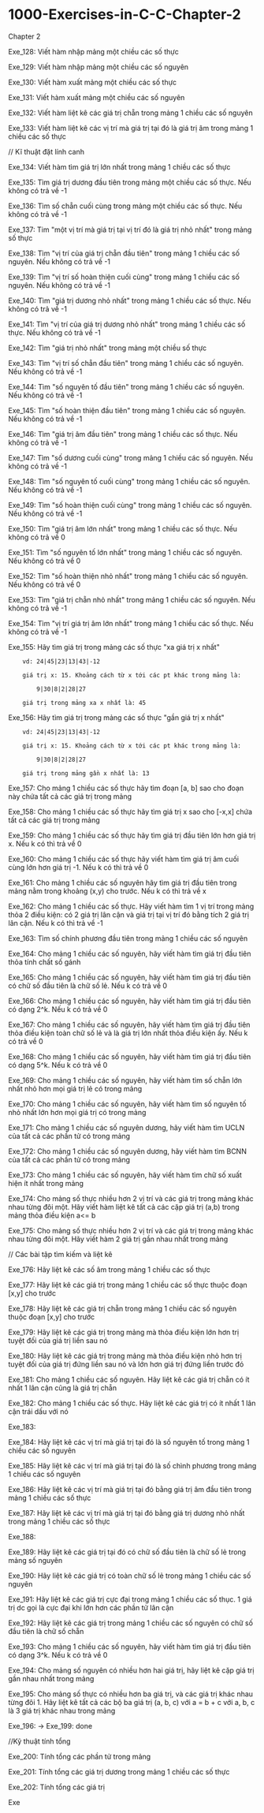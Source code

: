 # 1000-Exercises-in-C-C-Chapter-2

Chapter 2

Exe_128: Viết hàm nhập mảng một chiều các số thực

Exe_129: Viết hàm nhập mảng một chiều các số nguyên

Exe_130: Viết hàm xuất mảng một chiều các số thực

Exe_131: Viết hàm xuất mảng một chiều các số nguyên

Exe_132: Viết hàm liệt kê các giá trị chẵn trong mảng 1 chiều các số nguyên

Exe_133: Viết hàm liệt kê các vị trí mà giá trị tại đó là giá trị âm trong mảng 1 chiều các số thực

// Kĩ thuật đặt lính canh

Exe_134: Viết hàm tìm giá trị lớn nhất trong mảng 1 chiều các số thực

Exe_135: Tìm giá trị dương đầu tiên trong mảng một chiều các số thực. Nếu không có trả về -1

Exe_136: Tìm số chẵn cuối cùng trong mảng một chiều các số thực. Nếu không có trả về -1

Exe_137: Tim "một vị trí mà giá trị tại vị trí đó là giá trị nhỏ nhất" trong mảng số thực

Exe_138: Tìm "vị trí của giá trị chẵn đầu tiên" trong mảng 1 chiều các số nguyên. Nếu không có trả về -1

Exe_139: Tìm "vị trí số hoàn thiện cuối cùng" trong mảng 1 chiều các số nguyên. Nếu không có trả về -1

Exe_140: Tìm "giá trị dương nhỏ nhất" trong mảng 1 chiều các số thực. Nếu không có trả về -1

Exe_141: Tìm "vị trí của giá trị dương nhỏ nhất" trong mảng 1 chiều các số thực. Nếu không có trả về -1

Exe_142: Tìm "giá trị nhỏ nhất" trong mảng một chiều số thực

Exe_143: Tìm "vị trí số chẵn đầu tiên" trong mảng 1 chiều các số nguyên. Nếu không có trả về -1

Exe_144: Tìm "số nguyên tố đầu tiên" trong mảng 1 chiều các số nguyên. Nếu không có trả về -1

Exe_145: Tìm "số hoàn thiện đầu tiên" trong mảng 1 chiều các số nguyên. Nếu không có trả về -1

Exe_146: Tìm "giá trị âm đầu tiên" trong mảng 1 chiều các số thực. Nếu không có trả về -1

Exe_147: Tìm "số dương cuối cùng" trong mảng 1 chiều các số nguyên. Nếu không có trả về -1

Exe_148: Tìm "số nguyên tố cuối cùng" trong mảng 1 chiều các số nguyên. Nếu không có trả về -1

Exe_149: Tìm "số hoàn thiện cuối cùng" trong mảng 1 chiều các số nguyên. Nếu không có trả về -1

Exe_150: Tìm "giá trị âm lớn nhất" trong mảng 1 chiều các số thực. Nếu không có trả về 0

Exe_151: Tìm "số nguyên tố lớn nhất" trong mảng 1 chiều các số nguyên. Nếu không có trả về 0

Exe_152: Tìm "số hoàn thiện nhỏ nhất" trong mảng 1 chiều các số nguyên. Nếu không có trả về 0

Exe_153: Tìm "giá trị chẵn nhỏ nhất" trong mảng 1 chiều các số nguyên. Nếu không có trả về -1

Exe_154: Tìm "vị trí giá trị âm lớn nhất" trong mảng 1 chiều các số thực. Nếu không có trả về -1

Exe_155: Hãy tìm giá trị trong mảng các số thực "xa giá trị x nhất"

        vd: 24|45|23|13|43|-12
        
        giá trị x: 15. Khoảng cách từ x tới các pt khác trong mảng là:
        
            9|30|8|2|28|27
            
        giá trị trong mảng xa x nhất là: 45

Exe_156: Hãy tìm giá trị trong mảng các số thực "gần giá trị x nhất"

        vd: 24|45|23|13|43|-12
        
        giá trị x: 15. Khoảng cách từ x tới các pt khác trong mảng là:
        
            9|30|8|2|28|27
            
        giá trị trong mảng gần x nhất là: 13

Exe_157: Cho mảng 1 chiều các số thực hãy tìm đoạn [a, b] sao cho đoạn này chứa tất cả các giá trị trong mảng

Exe_158: Cho mảng 1 chiều các số thực hãy tìm giá trị x sao cho [-x,x] chứa tất cả các giá trị trong mảng

Exe_159: Cho mảng 1 chiều các số thực hãy tìm giá trị đầu tiên lớn hơn giá trị x. Nếu k có thì trả về 0

Exe_160: Cho mảng 1 chiều các số thực hãy viết hàm tìm giá trị âm cuối cùng lớn hơn giá trị -1. Nếu k có thì trả về 0

Exe_161: Cho mảng 1 chiều các số nguyên hãy tìm giá trị đầu tiên trong mảng nằm trong khoảng (x,y) cho trước. Nếu k có thì trả về x

Exe_162: Cho mảng 1 chiều các số thực. Hãy viết hàm tìm 1 vị trí trong mảng thỏa 2 điều kiện: có 2 giá trị lân cận và giá trị tại vị trí đó bằng tích 2 giá trị lân cận. Nếu k có thì trả về -1

Exe_163: Tìm số chính phương đầu tiên trong mảng 1 chiều các số nguyên

Exe_164: Cho mảng 1 chiều các số nguyên, hãy viết hàm tìm giá trị đầu tiên thỏa tính chất số gánh

Exe_165: Cho mảng 1 chiều các số nguyên, hãy viết hàm tìm giá trị đầu tiên có chữ số đầu tiên là chữ số lẻ. Nếu k có trả về 0

Exe_166: Cho mảng 1 chiều các số nguyên, hãy viết hàm tìm giá trị đầu tiên có dạng 2^k. Nếu k có trả về 0

Exe_167: Cho mảng 1 chiều các số nguyên, hãy viết hàm tìm giá trị đầu tiên thỏa điều kiện toàn chữ số lẻ và là giá trị lớn nhất thỏa điều kiện ấy. Nếu k có trả về 0

Exe_168: Cho mảng 1 chiều các số nguyên, hãy viết hàm tìm giá trị đầu tiên có dạng 5^k. Nếu k có trả về 0

Exe_169: Cho mảng 1 chiều các số nguyên, hãy viết hàm tìm số chẵn lớn nhất nhỏ hơn mọi giá trị lẻ có trong mảng

Exe_170: Cho mảng 1 chiều các số nguyên, hãy viết hàm tìm số nguyên tố nhỏ nhất lớn hơn mọi giá trị có trong mảng

Exe_171: Cho mảng 1 chiều các số nguyên dương, hãy viết hàm tìm UCLN của tất cả các phần tử có trong mảng

Exe_172: Cho mảng 1 chiều các số nguyên dương, hãy viết hàm tìm BCNN của tất cả các phần tử có trong mảng

Exe_173: Cho mảng 1 chiều các số nguyên, hãy viết hàm tìm chữ số xuất hiện ít nhất trong mảng

Exe_174: Cho mảng số thực nhiều hơn 2 vị trí và các giá trị trong mảng khác nhau từng đôi một. Hãy viết hàm liệt kê tất cả các cặp giá trị (a,b) trong mảng thỏa điều kiện a<= b

Exe_175: Cho mảng số thực nhiều hơn 2 vị trí và các giá trị trong mảng khác nhau từng đôi một. Hãy viết hàm 2 giá trị gần nhau nhất trong mảng

// Các bài tập tìm kiếm và liệt kê

Exe_176: Hãy liệt kê các số âm trong mảng 1 chiều các số thực

Exe_177: Hãy liệt kê các giá trị trong mảng 1 chiều các số thực thuộc đoạn [x,y] cho trước

Exe_178: Hãy liệt kê các giá trị chẵn trong mảng 1 chiều các số nguyên thuộc đoạn [x,y] cho trước

Exe_179: Hãy liệt kê các giá trị trong mảng mà thỏa điều kiện lớn hơn trị tuyệt đối của giá trị liền sau nó

Exe_180: Hãy liệt kê các giá trị trong mảng mà thỏa điều kiện nhỏ hơn trị tuyệt đối của giá trị đứng liền sau nó và lớn hơn giá trị đứng liền trước đó

Exe_181: Cho mảng 1 chiều các số nguyên. Hãy liệt kê các giá trị chẵn có ít nhất 1 lân cận cũng là giá trị chẵn

Exe_182: Cho mảng 1 chiều các số thực. Hãy liệt kê các giá trị có ít nhất 1 lân cận trái dấu với nó

Exe_183:

Exe_184: Hãy liệt kê các vị trí mà giá trị tại đó là số nguyên tố trong mảng 1 chiều các số nguyên

Exe_185: Hãy liệt kê các vị trí mà giá trị tại đó là số chình phương trong mảng 1 chiều các số nguyên

Exe_186: Hãy liệt kê các vị trí mà giá trị tại đó bằng giá trị âm đầu tiên trong mảng 1 chiều các số thực

Exe_187: Hãy liệt kê các vị trí mà giá trị tại đó bằng giá trị dương nhỏ nhất trong mảng 1 chiều các số thực

Exe_188:

Exe_189: Hãy liệt kê các giá trị tại đó có chữ số đầu tiên là chữ số lẻ trong mảng số nguyên

Exe_190: Hãy liệt kê các giá trị có toàn chữ số lẻ trong mảng 1 chiều các số nguyên

Exe_191: Hãy liệt kê các giá trị cực đại trong mảng 1 chiều các số thục. 1 giá trị dc gọi là cực đại khi lớn hơn các phần tử lân cận

Exe_192: Hãy liệt kê các giá trị trong mảng 1 chiều các số nguyên có chữ số đầu tiên là chữ số chẵn

Exe_193: Cho mảng 1 chiều các số nguyên, hãy viết hàm tìm giá trị đầu tiên có dạng 3^k. Nếu k có trả về 0

Exe_194: Cho mảng số nguyên có nhiều hơn hai giá trị, hãy liệt kê cặp giá trị gần nhau nhất trong mảng

Exe_195: Cho mảng số thực có nhiều hơn ba giá trị, và các giá trị khác nhau từng đôi 1. Hãy liệt kê tất cả các bộ ba giá trị (a, b, c) với a = b + c với a, b, c là 3 giá trị khác nhau trong mảng

Exe_196: -> Exe_199: done

//Kỹ thuật tính tổng

Exe_200: Tính tổng các phần tử trong mảng

Exe_201: Tính tổng các giá trị dương trong mảng 1 chiều các số thực

Exe_202: Tính tổng các giá trị 

Exe
